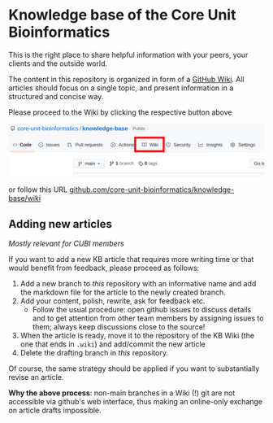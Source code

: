 # Knowledge base of the Core Unit Bioinformatics

This is the right place to share helpful information with your peers, your clients and the outside world.

The content in this repository is organized in form of a [GitHub Wiki](https://docs.github.com/en/communities/documenting-your-project-with-wikis/about-wikis). All articles should focus on a single topic, and present information in a structured and concise way.

Please proceed to the Wiki by clicking the respective button above

![Highlight wiki button](img/highlight_wiki.png)

or follow this URL [github.com/core-unit-bioinformatics/knowledge-base/wiki](https://github.com/core-unit-bioinformatics/knowledge-base/wiki)

## Adding new articles

*Mostly relevant for CUBI members*

If you want to add a new KB article that requires more writing time or that would benefit from feedback, please proceed as follows:

1. Add a new branch to *this* repository with an informative name and add the markdown file for the article to the newly created branch.
2. Add your content, polish, rewrite, ask for feedback etc.
    - Follow the usual procedure: open github issues to discuss details and to get attention from other team members
      by assigning issues to them; always keep discussions close to the source!
3. When the article is ready, move it to the repository of the KB Wiki (the one that ends in `.wiki`) and add/commit the new article
4. Delete the drafting branch in *this* repository.

Of course, the same strategy should be applied if you want to substantially revise an article.

**Why the above process**: non-main branches in a Wiki (!) git are not accessible via github's web interface,
thus making an online-only exchange on article drafts impossible.
